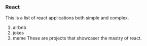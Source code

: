 ### React
This is a list of react applications both simple and complex.

1. airbnb
2. jokes
3. meme
These are projects that showcaser the mastry of react.

